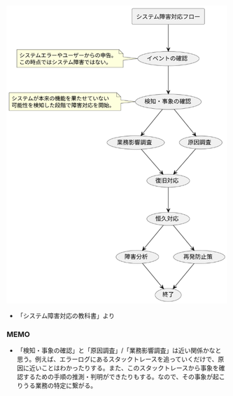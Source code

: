 ![](./uml.svg)

- 「システム障害対応の教科書」より

### MEMO
- 「検知・事象の確認」と「原因調査」/「業務影響調査」は近い関係かなと思う。例えば、エラーログにあるスタックトレースを追っていくだけで、原因に近いことはわかったりする。また、このスタックトレースから事象を確認するための手順の推測・判明ができたりもする。なので、その事象が起こりうる業務の特定に繋がる。
